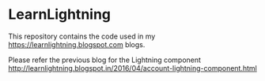 # LearnLightning
This repository contains the code used in my https://learnlightning.blogspot.com blogs.

Please refer the previous blog for the Lightning component 
http://learnlightning.blogspot.in/2016/04/account-lightning-component.html
